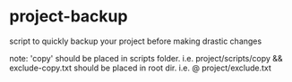 # project-backup
script to quickly backup your project before making drastic changes


note: 'copy' should be placed in scripts folder. i.e. project/scripts/copy && exclude-copy.txt should be placed in root dir. i.e. @ project/exclude.txt
